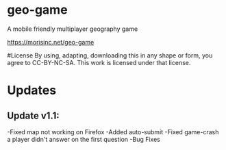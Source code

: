 # geo-game
A mobile friendly multiplayer geography game

https://morisinc.net/geo-game


#License
By using, adapting, downloading this in any shape or form, you agree to CC-BY-NC-SA. This work is licensed under that license.

# Updates

## Update v1.1:
  -Fixed map not working on Firefox
  -Added auto-submit
  -Fixed game-crash a player didn't answer on the first question
  -Bug Fixes
